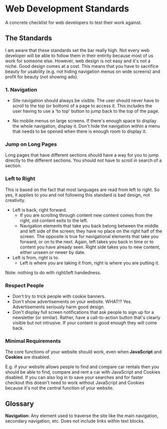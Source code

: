 # Web Development Standards

A concrete checklist for web developers to test their work against.

## The Standards

I am aware that these standards set the bar really high. Not every web developer will be able to follow them in their entirity because most of us work for someone else. However, web design is not easy and it's not a niche. Good design comes at a cost. This means that you have to sacrifice beauty for usability (e.g. not hiding navigation menus on wide screens) and profit for beauty (not showing ads).

### 1. Navigation

- Site navigation should always be visible. The user should never have to scroll to the top (or bottom) of a page to access it. This includes the user having to use a 'to top' button to jump back to the top of the page.

- No mobile menus on large screens. If there's enough space to display the whole navigation, display it. Don't hide the navigation within a menu that needs to be opened when there is enough room to display it.

### Jump on Long Pages

Long pages that have different sections should have a way for you to jump directly to the different sections. You should not have to scroll in search of a section.

### Left to Right

This is based on the fact that most languages are read from left to right. So yes, it applies to you and not following this standard is bad design, not creativity.

- Left is back, right forward.
  - If you are scrolling through content new content comes from the right, old content exits to the left.
  - Navigation elements that take you back belong between the middle and left side of the screen; they have no place on the right half of the screen. The opposite is true for navigational elements that take you forward, or on to the next. Again, left takes you back in time or to content you have already seen. Right side takes you to new content, either unseen or newer by date.
- Left is from, right is to.
  - Left is where you are taking it from, right is where you are putting it.

Note: nothing to do with right/left handedness.

### Respect People

- Don't try to trick people with cookie banners.
- Don't show advertisements on your website. WHAT!? Yes. Advertisements seriously harm good design.
- Don't display full screen notifications that ask people to sign up for a newsletter (or similar). Rather, have a call-to-action button that's clearly visible but not intrusive. If your content is good enough they will come back.

### Minimal Requirements

The core functions of your website should work, even when **JavaScript** and **Cookies** are disabled.

E.g. if your website allows people to find and compare car rentals then you should be able to find, compare and rent a car with JavaScript and Cookies disabled. If you can also log in to save your searches and for faster checkout this doesn't need to work without JavaScript and Cookies because it's not the central function of your website.

## Glossary

**Navigation**: Any element used to traverse the site like the main navigation, secondary navigation, etc. Does not include links within text blocks.
